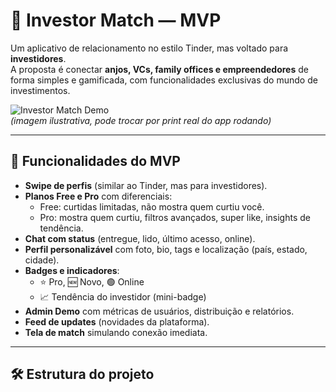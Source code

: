 # 💼 Investor Match — MVP

Um aplicativo de relacionamento no estilo Tinder, mas voltado para **investidores**.  
A proposta é conectar **anjos, VCs, family offices e empreendedores** de forma simples e gamificada, com funcionalidades exclusivas do mundo de investimentos.

![Investor Match Demo](assets/photos/demo-screenshot.png)  
*(imagem ilustrativa, pode trocar por print real do app rodando)*

---

## 🚀 Funcionalidades do MVP

- **Swipe de perfis** (similar ao Tinder, mas para investidores).
- **Planos Free e Pro** com diferenciais:
  - Free: curtidas limitadas, não mostra quem curtiu você.
  - Pro: mostra quem curtiu, filtros avançados, super like, insights de tendência.
- **Chat com status** (entregue, lido, último acesso, online).
- **Perfil personalizável** com foto, bio, tags e localização (país, estado, cidade).
- **Badges e indicadores**:
  - ⭐ Pro, 🆕 Novo, 🟢 Online
  - 📈 Tendência do investidor (mini-badge)
- **Admin Demo** com métricas de usuários, distribuição e relatórios.
- **Feed de updates** (novidades da plataforma).
- **Tela de match** simulando conexão imediata.

---

## 🛠️ Estrutura do projeto

